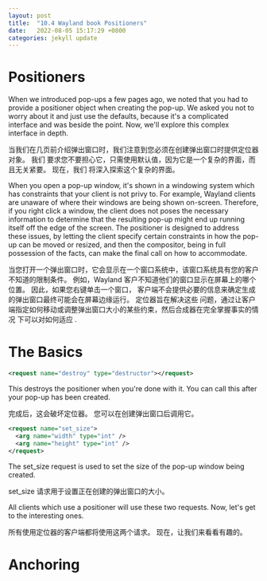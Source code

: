 ```yaml
---
layout: post
title:  "10.4 Wayland book Positioners"
date:   2022-08-05 15:17:29 +0800
categories: jekyll update
---
```

# Positioners

When we introduced pop-ups a few pages ago, we noted that you had to provide a
positioner object when creating the pop-up. We asked you not to worry about it
and just use the defaults, because it's a complicated interface and was beside
the point. Now, we'll explore this complex interface in depth.

当我们在几页前介绍弹出窗口时，我们注意到您必须在创建弹出窗口时提供定位器对象。 我们
要求您不要担心它，只需使用默认值，因为它是一个复杂的界面，而且无关紧要。 现在，我们
将深入探索这个复杂的界面。

When you open a pop-up window, it's shown in a windowing system which has
constraints that your client is not privy to. For example, Wayland clients are
unaware of where their windows are being shown on-screen. Therefore, if you
right click a window, the client does not poses the necessary information to
determine that the resulting pop-up might end up running itself off the edge of
the screen. The positioner is designed to address these issues, by letting the
client specify certain constraints in how the pop-up can be moved or resized,
and then the compositor, being in full possession of the facts, can make the
final call on how to accommodate.

当您打开一个弹出窗口时，它会显示在一个窗口系统中，该窗口系统具有您的客户不知道的限制条件。
例如，Wayland 客户不知道他们的窗口显示在屏幕上的哪个位置。 因此，如果您右键单击一个窗口，
客户端不会提供必要的信息来确定生成的弹出窗口最终可能会在屏幕边缘运行。 定位器旨在解决这些
问题，通过让客户端指定如何移动或调整弹出窗口大小的某些约束，然后合成器在完全掌握事实的情况
下可以对如何适应 .

# The Basics

```xml
<request name="destroy" type="destructor"></request>
```

This destroys the positioner when you're done with it. You can call this after
your pop-up has been created.

完成后，这会破坏定位器。 您可以在创建弹出窗口后调用它。

```xml
<request name="set_size">
  <arg name="width" type="int" />
  <arg name="height" type="int" />
</request>
```

The set_size request is used to set the size of the pop-up window being created.

set_size 请求用于设置正在创建的弹出窗口的大小。

All clients which use a positioner will use these two requests. Now, let's get
to the interesting ones.

所有使用定位器的客户端都将使用这两个请求。 现在，让我们来看看有趣的。

# Anchoring

```xml
```
